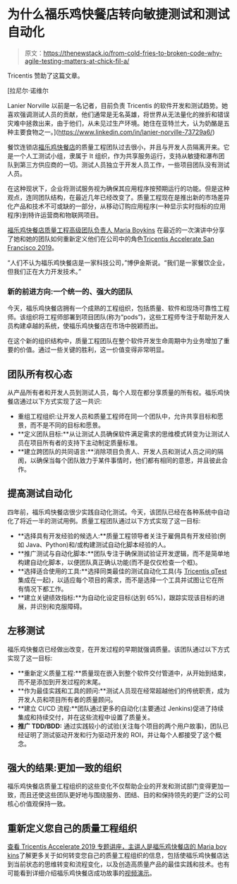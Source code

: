 # 为什么福乐鸡快餐店转向敏捷测试和测试自动化

> 原文：<https://thenewstack.io/from-cold-fries-to-broken-code-why-agile-testing-matters-at-chick-fil-a/>

Tricentis 赞助了这篇文章。

 [拉尼尔·诺维尔

Lanier Norville 以前是一名记者，目前负责 Tricentis 的软件开发和测试趋势。她喜欢强调测试人员的贡献，他们通常是无名英雄，将世界从无法量化的挫折和错误灾难中拯救出来，由于他们，从未见过生产环境。她住在亚特兰大，认为奶酪是五种主要食物之一。](https://www.linkedin.com/in/lanier-norville-73729a6/) 

餐饮连锁店[福乐鸡快餐店](https://www.chick-fil-a.com/)的质量工程团队过去很小，并且与开发人员隔离开来。它是一个人工测试小组，隶属于 It 组织，作为共享服务运行，支持从敏捷和瀑布团队到第三方供应商的一切。测试人员独立于开发人员工作，一些项目团队没有测试人员。

在这种现状下，企业将测试服务视为确保其应用程序按预期运行的功能。但是这种观点，连同团队结构，在最近几年已经改变了。质量工程现在是推出新的市场差异化产品和技术不可或缺的一部分，从移动订购应用程序(一种显示实时指标的应用程序)到特许运营商和物联网项目。

[福乐鸡快餐店质量工程高级团队负责人 Maria Boykins](https://www.linkedin.com/in/maria-boykins-14686244/) 在最近的一次演讲中分享了她和她的团队如何重新定义他们在公司中的角色[Tricentis Accelerate San Francisco 2019](https://accelerate.tricentis.com/)。

“人们不认为福乐鸡快餐店是一家科技公司，”博伊金斯说。“我们是一家餐饮企业，但我们正在大力开发技术。”

### 新的前进方向:一个统一的、强大的团队

今天，福乐鸡快餐店拥有一个成熟的工程组织，包括质量、软件和现场可靠性工程师。该组织将工程师部署到项目团队(称为“pods”)，这些工程师专注于帮助开发人员构建卓越的系统，使福乐鸡快餐店在市场中脱颖而出。

在这个新的组织结构中，质量工程团队在整个软件开发生命周期中为业务增加了重要的价值。通过一些关键的胜利，这一价值变得非常明显。

## 团队所有权心态

从产品所有者和开发人员到测试人员，每个人现在都分享质量的所有权。福乐鸡快餐店通过以下方式实现了这一共识:

*   重组工程组织:让开发人员和质量工程师在同一个团队中，允许共享目标和愿景，而不是不同的目标和愿景。
*   **定义团队目标:**从让测试人员确保软件满足需求的思维模式转变为让测试人员在项目所有者的支持下主动制定质量标准。
*   **建立跨团队的共同语言:**消除项目负责人、开发人员和测试人员之间的隔阂，以确保当每个团队致力于某件事情时，他们都有相同的意思，并且彼此合作。

## 提高测试自动化

四年前，福乐鸡快餐店很少实践自动化测试。今天，该团队已经在各种系统中自动化了将近一半的测试用例。质量工程团队通过以下方式实现了这一目标:

*   **选择具有开发经验的候选人:**质量工程领导者关注于雇佣具有开发经验(例如 Java、Python)和/或构建测试自动化脚本经验的人。
*   **推广测试与自动化脚本:**团队专注于确保测试验证开发逻辑，而不是简单地构建自动化脚本，以便团队真正确认功能(而不是仅仅检查一个框)。
*   **选择适合使用的工具:**选择同类最佳的测试自动化工具(与 [Tricentis qTest](https://www.tricentis.com/products/agile-dev-testing-qtest/) 集成在一起)，以适应每个项目的需求，而不是选择一个工具并试图让它在所有情况下都工作。
*   **建立关键绩效指标:**为自动化设定目标(达到 65%)，跟踪实现该目标的进展，并识别和克服障碍。

## 左移测试

福乐鸡快餐店已经做出改变，在开发过程的早期就强调质量。该团队通过以下方式实现了这一目标:

*   **重新定义质量工程:**质量现在嵌入到整个软件交付管道中，从开始到结束，而不是添加到开发过程的末尾。
*   **作为最佳实践和工具的顾问:**测试人员现在经常超越他们的传统职责，成为开发人员和项目所有者的质量顾问。
*   **建立 CI/CD 流程:**团队通过更多的自动化(主要通过 Jenkins)促进了持续集成和持续交付，并在这些流程中设置了质量关。
*   **推广 TDD/BDD:** 通过实践较小的试验(关注每个项目的两个用户故事)，团队已经证明了测试驱动开发和行为驱动开发的 ROI，并让每个人都接受了这个概念。

## 强大的结果:更加一致的组织

福乐鸡快餐店质量工程组织的这些变化不仅帮助企业的开发和测试部门变得更加一致，而且还使这些团队更好地与围绕服务、团结、目的和保持领先的更广泛的公司核心价值观保持一致。

## 重新定义您自己的质量工程组织

[查看 Tricentis Accelerate 2019 专题讲座，主讲人是福乐鸡快餐店的 Maria boy kins](https://www.tricentis.com/resources/accelerate-sf-2019-chick-fil-a-from-cold-fries-to-broken-code/)了解更多关于如何转变您自己的质量工程组织的信息，包括使福乐鸡快餐店达到当前状态的思维转变和流程变化，以及创造高质量产品的最佳实践和技术。也有可能看到详细介绍福乐鸡快餐店成功故事的[视频演示](https://www.tricentis.com/resources/accelerate-sf-2019-chick-fil-a-from-cold-fries-to-broken-code/)。

<svg xmlns:xlink="http://www.w3.org/1999/xlink" viewBox="0 0 68 31" version="1.1"><title>Group</title> <desc>Created with Sketch.</desc></svg>